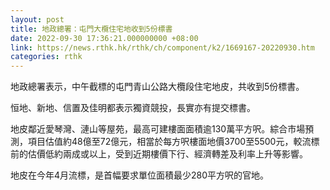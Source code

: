 ```yaml
---
layout: post
title: 地政總署：屯門大欖住宅地收到5份標書
date: 2022-09-30 17:36:21.000000000 +08:00
link: https://news.rthk.hk/rthk/ch/component/k2/1669167-20220930.htm
categories: rthk
---
```


地政總署表示，中午截標的屯門青山公路大欖段住宅地皮，共收到5份標書。

恒地、新地、信置及佳明都表示獨資競投，長實亦有提交標書。

地皮鄰近愛琴灣、漣山等屋苑，最高可建樓面面積逾130萬平方呎。綜合市場預測，項目估值約48億至72億元，相當於每方呎樓面地價3700至5500元，較流標前的估價低約兩成或以上，受到近期樓價下行、經濟轉差及利率上升等影響。

地皮在今年4月流標，是首幅要求單位面積最少280平方呎的官地。
